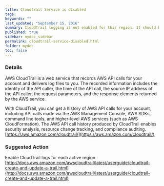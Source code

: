 ```yaml
---
title: Cloudtrail Service is disabled
tags:
keywords: ""
last_updated: "September 15, 2016"
summary: CloudTrail logging is not enabled for this region. It should be enabled.
published: true
sidebar: mydoc_sidebar
permalink: cloudtrail-service-disabled.html
folder: mydoc
toc: false
---
```


### Details  
AWS CloudTrail is a web service that records AWS API calls for your account and delivers log files to you. The recorded information includes the identity of the API caller, the time of the API call, the source IP address of the API caller, the request parameters, and the response elements returned by the AWS service.

With CloudTrail, you can get a history of AWS API calls for your account, including API calls made via the AWS Management Console, AWS SDKs, command line tools, and higher-level AWS services (such as AWS CloudFormation). The AWS API call history produced by CloudTrail enables security analysis, resource change tracking, and compliance auditing.  
[https://aws.amazon.com/cloudtrail/](https://aws.amazon.com/cloudtrail/)

### Suggested Action  
Enable CloudTrail logs for each active region.  
[http://docs.aws.amazon.com/awscloudtrail/latest/userguide/cloudtrail-create-and-update-a-trail.html](http://docs.aws.amazon.com/awscloudtrail/latest/userguide/cloudtrail-create-and-update-a-trail.html)

